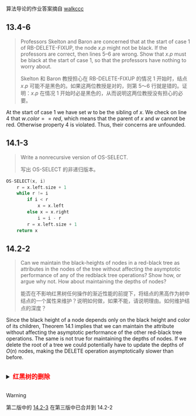 算法导论的作业答案摘自 [walkccc](https://walkccc.github.io/CLRS/)

## 13.4-6

> Professors Skelton and Baron are concerned that at the start of case 1 of $\text{RB-DELETE-FIXUP}$, the node $x.p$ might not be black. If the professors are correct, then lines 5–6 are wrong. Show that $x.p$ must be black at the start of case 1, so that the professors have nothing to worry about.
>
> Skelton 和 Baron 教授担心在 $\text{RB-DELETE-FIXUP}$ 的情况 1 开始时，结点 $x.p$ 可能不是黑色的。如果这两位教授是对的，则第 5～6 行就是错的。证明：$x.p$ 在情况 1 开始时必是黑色的，从而说明这两位教授没有担心的必要。


At the start of case 1 we have set $w$ to be the sibling of $x$. We check on line 4 that $w.color == red$, which means that the parent of $x$ and $w$ cannot be red. Otherwise property 4 is violated. Thus, their concerns are unfounded.

## 14.1-3

> Write a nonrecursive version of $\text{OS-SELECT}$.
>
> 写出 $\text{OS-SELECT}$ 的非递归版本。

```cpp
OS-SELECT(x, i)
    r = x.left.size + 1
    while r != i
        if i < r
            x = x.left
        else x = x.right
            i = i - r
        r = x.left.size + 1
    return x
```

## 14.2-2

> Can we maintain the black-heights of nodes in a red-black tree as attributes in the nodes of the tree without affecting the asymptotic performance of any of the redblack tree operations? Show how, or argue why not. How about maintaining the depths of nodes?
>
> 能否在不影响红黑树任何操作的渐近性能的前提下，将结点的黑高作为树中结点的一个属性来维护？说明如何做，如果不能，请说明理由。如何维护结点的深度？


Since the black height of a node depends only on the black height and color of its children, Theorem 14.1 implies that we can maintain the attribute without affecting the asymptotic performance of the other red-black tree operations. The same is not true for maintaining the depths of nodes. If we delete the root of a tree we could potentially have to update the depths of $O(n)$ nodes, making the $\text{DELETE}$ operation asymptotically slower than before.

<br>
<details>
<summary style="font-size: 17px;font-weight: 600;"><span style="color: red;cursor: pointer;">红黑树的删除<span></summary>
<br>

> [!NOTE]
> 此题不是作业题

## 13.4-3

> In Exercise 13.3-2, you found the red-black tree that results from successively inserting the keys $41, 38, 31, 12, 19, 8$ into an initially empty tree. Now show the red-black trees that result from the successive deletion of the keys in the order $8, 12, 19, 31, 38, 41$.
>
> 在练习 13.3-2 中， 将关键字 41、38、 31、 12、19、8 连续插入一棵初始的空树中，从而得到一棵红黑树。请给出从该树中连续删除关键字 8、12、19、31、38、41 后的红黑树。

- initial:

![](_images/13.4-3-1.png)

- delete $8$:

![](_images/13.4-3-2.png)

- delete $12$:

![](_images/13.4-3-3.png)

- delete $19$:

![](_images/13.4-3-4.png)

- delete $31$:

![](_images/13.4-3-5.png ':class=image-delete-31')

- delete $38$:

![](_images/13.4-3-6.png ':class=image-delete-38')

- delete $41$:

![](_images/13.4-3-7.png ':class=image-delete-41')

</details>
<br>

> [!WARNING]
> 第二版中的 [14.2-3](https://cdn.jsdelivr.net/gh/JingqingLin/ImageHosting@master/img/20200515170540.png) 在第三版中已合并到 14.2-2

<style>
.image-delete-41 {
  width: 12%
}

.image-delete-38 {
  width: 12%
}

.image-delete-31 {
  width: 45%
}
</style>